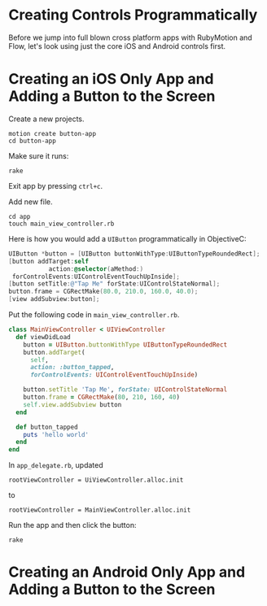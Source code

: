 # Creating Controls Programmatically #

Before we jump into full blown cross platform apps with RubyMotion and
Flow, let's look using just the core iOS and Android controls first.

# Creating an iOS Only App and Adding a Button to the Screen #

Create a new projects.

```
motion create button-app
cd button-app
```

Make sure it runs:

```
rake
```

Exit app by pressing `ctrl+c`.

Add new file.

```
cd app
touch main_view_controller.rb
```

Here is how you would add a `UIButton` programmatically in ObjectiveC:

```objective-c
UIButton *button = [UIButton buttonWithType:UIButtonTypeRoundedRect];
[button addTarget:self
           action:@selector(aMethod:)
 forControlEvents:UIControlEventTouchUpInside];
[button setTitle:@"Tap Me" forState:UIControlStateNormal];
button.frame = CGRectMake(80.0, 210.0, 160.0, 40.0);
[view addSubview:button];
```

Put the following code in `main_view_controller.rb`.

```ruby
class MainViewController < UIViewController
  def viewDidLoad
    button = UIButton.buttonWithType UIButtonTypeRoundedRect
    button.addTarget(
      self,
      action: :button_tapped,
      forControlEvents: UIControlEventTouchUpInside)

    button.setTitle 'Tap Me', forState: UIControlStateNormal
    button.frame = CGRectMake(80, 210, 160, 40)
    self.view.addSubview button
  end

  def button_tapped
    puts 'hello world'
  end
end
```

In `app_delegate.rb`, updated

```
rootViewController = UiViewController.alloc.init
```

to

```
rootViewController = MainViewController.alloc.init
```

Run the app and then click the button:

```
rake
```

# Creating an Android Only App and Adding a Button to the Screen #

